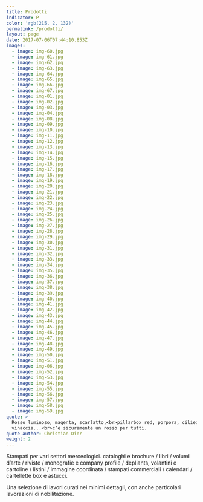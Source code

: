 ```yaml
---
title: Prodotti
indicator: P
color: 'rgb(215, 2, 132)'
permalink: /prodotti/
layout: page
date: 2017-07-06T07:44:10.853Z
images:
  - image: img-60.jpg
  - image: img-61.jpg
  - image: img-62.jpg
  - image: img-63.jpg
  - image: img-64.jpg
  - image: img-65.jpg
  - image: img-66.jpg
  - image: img-67.jpg
  - image: img-01.jpg
  - image: img-02.jpg
  - image: img-03.jpg
  - image: img-04.jpg
  - image: img-08.jpg
  - image: img-09.jpg
  - image: img-10.jpg
  - image: img-11.jpg
  - image: img-12.jpg
  - image: img-13.jpg
  - image: img-14.jpg
  - image: img-15.jpg
  - image: img-16.jpg
  - image: img-17.jpg
  - image: img-18.jpg
  - image: img-19.jpg
  - image: img-20.jpg
  - image: img-21.jpg
  - image: img-22.jpg
  - image: img-23.jpg
  - image: img-24.jpg
  - image: img-25.jpg
  - image: img-26.jpg
  - image: img-27.jpg
  - image: img-28.jpg
  - image: img-29.jpg
  - image: img-30.jpg
  - image: img-31.jpg
  - image: img-32.jpg
  - image: img-33.jpg
  - image: img-34.jpg
  - image: img-35.jpg
  - image: img-36.jpg
  - image: img-37.jpg
  - image: img-38.jpg
  - image: img-39.jpg
  - image: img-40.jpg
  - image: img-41.jpg
  - image: img-42.jpg
  - image: img-43.jpg
  - image: img-44.jpg
  - image: img-45.jpg
  - image: img-46.jpg
  - image: img-47.jpg
  - image: img-48.jpg
  - image: img-49.jpg
  - image: img-50.jpg
  - image: img-51.jpg
  - image: img-06.jpg
  - image: img-52.jpg
  - image: img-53.jpg
  - image: img-54.jpg
  - image: img-55.jpg
  - image: img-56.jpg
  - image: img-57.jpg
  - image: img-58.jpg
  - image: img-59.jpg
quote: >-
  Rosso luminoso, magenta, scarlatto,<br>pillarbox red, porpora, ciliegio,
  vinaccia...<br>c’è sicuramente un rosso per tutti.
quote-author: Christian Dior
weight: 2
---
```

Stampati per vari settori merceologici. cataloghi e brochure / libri / volumi d’arte / riviste / monografie e company profile / depliants, volantini e cartoline / listini / immagine coordinata / stampati commerciali / calendari / cartellette box e astucci.

Una selezione di lavori curati nei minimi dettagli, con anche particolari lavorazioni di nobilitazione.
